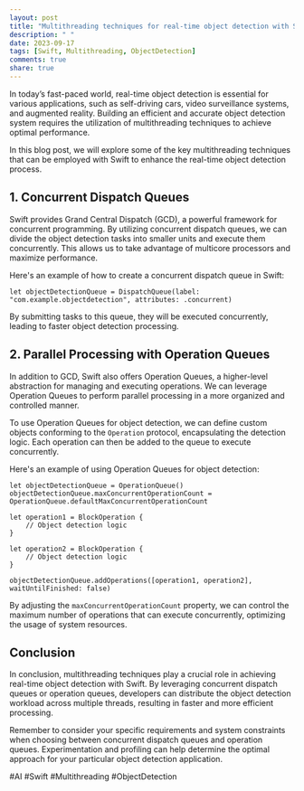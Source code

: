 ```yaml
---
layout: post
title: "Multithreading techniques for real-time object detection with Swift"
description: " "
date: 2023-09-17
tags: [Swift, Multithreading, ObjectDetection]
comments: true
share: true
---
```


In today’s fast-paced world, real-time object detection is essential for various applications, such as self-driving cars, video surveillance systems, and augmented reality. Building an efficient and accurate object detection system requires the utilization of multithreading techniques to achieve optimal performance.

In this blog post, we will explore some of the key multithreading techniques that can be employed with Swift to enhance the real-time object detection process.

## 1. Concurrent Dispatch Queues

Swift provides Grand Central Dispatch (GCD), a powerful framework for concurrent programming. By utilizing concurrent dispatch queues, we can divide the object detection tasks into smaller units and execute them concurrently. This allows us to take advantage of multicore processors and maximize performance.

Here's an example of how to create a concurrent dispatch queue in Swift:

```
let objectDetectionQueue = DispatchQueue(label: "com.example.objectdetection", attributes: .concurrent)
```

By submitting tasks to this queue, they will be executed concurrently, leading to faster object detection processing.

## 2. Parallel Processing with Operation Queues

In addition to GCD, Swift also offers Operation Queues, a higher-level abstraction for managing and executing operations. We can leverage Operation Queues to perform parallel processing in a more organized and controlled manner.

To use Operation Queues for object detection, we can define custom objects conforming to the `Operation` protocol, encapsulating the detection logic. Each operation can then be added to the queue to execute concurrently.

Here's an example of using Operation Queues for object detection:

```
let objectDetectionQueue = OperationQueue()
objectDetectionQueue.maxConcurrentOperationCount = OperationQueue.defaultMaxConcurrentOperationCount

let operation1 = BlockOperation {
    // Object detection logic
}

let operation2 = BlockOperation {
    // Object detection logic
}

objectDetectionQueue.addOperations([operation1, operation2], waitUntilFinished: false)
```

By adjusting the `maxConcurrentOperationCount` property, we can control the maximum number of operations that can execute concurrently, optimizing the usage of system resources.

## Conclusion

In conclusion, multithreading techniques play a crucial role in achieving real-time object detection with Swift. By leveraging concurrent dispatch queues or operation queues, developers can distribute the object detection workload across multiple threads, resulting in faster and more efficient processing.

Remember to consider your specific requirements and system constraints when choosing between concurrent dispatch queues and operation queues. Experimentation and profiling can help determine the optimal approach for your particular object detection application.

#AI #Swift #Multithreading #ObjectDetection